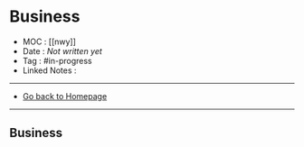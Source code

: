 # Business
- MOC : [[nwy]]
- Date : *Not written yet*
- Tag : #in-progress
- Linked Notes : 
-------------------
- [Go back to Homepage](https://misudashi.ga/)
-----

## Business

